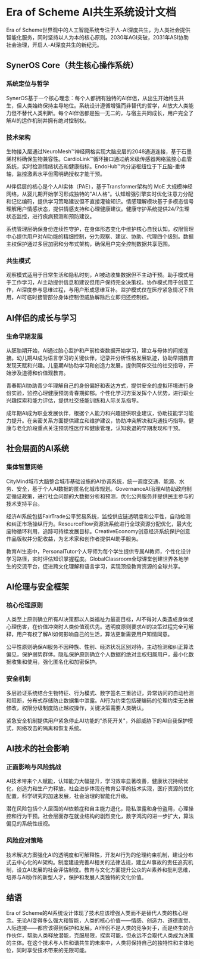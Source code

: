 # Era of Scheme AI共生系统设计文档

Era of Scheme世界观中的人工智能系统专注于人-AI深度共生，为人类社会提供智能化服务，同时坚持以人为本的核心原则。2030年AGI突破，2031年ASI协助社会治理，开启人-AI深度共生的新纪元。

## SynerOS Core（共生核心操作系统）

### 系统定位与哲学

SynerOS基于一个核心理念：每个人都拥有独特的AI伴侣，从出生开始终生共生，但人类始终保持主导地位。系统设计遵循增强而非替代的哲学，AI放大人类能力但不替代人类判断。每个AI伴侣都是独一无二的，与宿主共同成长，用户完全了解AI的运作机制并拥有绝对控制权。

### 技术架构

生物接入层通过NeuroMesh™神经网格实现大脑皮层的2048通道连接，基于石墨烯材料确保生物兼容性。CardioLink™循环接口通过纳米级传感器网络监控心血管系统，实时检测情绪状态和健康指标。EndoHub™内分泌枢纽位于下丘脑-垂体轴，监控激素水平但需明确授权才能干预。

AI伴侣层的核心是个人AI实体（PAE），基于Transformer架构的 MoE 大规模神经网络，从婴儿期开始学习形成独特的"AI人格"。认知增强引擎实时优化注意力分配和记忆编码，提供学习策略建议但不直接灌输知识。情感理解模块基于多模态信号理解用户情感状态，提供情感支持和心理健康建议。健康守护系统提供24/7生理状态监控，进行疾病预测和预防建议。

系统管理层确保身份连续性守护，在身体形态变化中维护核心自我认知。权限管理中心提供用户对AI功能的精细控制，分为观察、建议、协助、代理四个级别。数据主权保护通过多层加密和分布式架构，确保用户完全控制数据共享范围。

### 共生模式

观察模式适用于日常生活和隐私时刻，AI被动收集数据但不主动干预。助手模式用于工作学习，AI主动提供信息和建议但用户保持完全决策权。协作模式用于创意工作，AI深度参与思维过程，与用户形成思维互补。监护模式仅在医疗紧急情况下启用，AI可临时接管部分身体控制但威胁解除后立即归还控制权。

## AI伴侣的成长与学习

### 生命早期发展

从胚胎期开始，AI通过胎心监护和产前检查数据开始学习，建立与母体的间接连接。幼儿期AI成为语言学习的关键伙伴，记录并分析性格发展轨迹，协助早期教育发现天赋和兴趣。儿童期AI协助学习和创造力发展，提供同伴交往的社交指导，开始涉及道德和价值观教育。

青春期AI协助青少年理解自己的身份偏好和表达方式，提供安全的虚拟环境进行身份实验，监控心理健康预防青春期抑郁。个性化学习方案发挥个人优势，进行职业兴趣探索和能力评估，提供社交技能训练和人际关系指导。

成年期AI成为职业发展伙伴，根据个人能力和兴趣提供职业建议，协助技能学习能力提升。在亲密关系方面提供建立和维护建议，协助冲突解决和沟通技巧指导。健康与老化阶段重点关注预防性医疗和健康管理，认知衰退的早期发现和干预。

## 社会层面的AI系统

### 集体智慧网络

CityMind城市大脑整合城市基础设施的AI协调系统，统一调度交通、能源、水务、安全，基于个人AI数据的匿名化城市规划。GovernanceAI治理AI协助政府制定循证政策，进行社会问题的大数据分析和预测，优化公共服务并提供民主参与的技术支持平台。

经济AI系统包括FairTrade公平贸易系统，监控供应链透明度和公平性，自动检测和纠正市场操纵行为。ResourceFlow资源流系统进行全球资源分配优化，最大化废物循环利用，追踪可持续发展目标。CreativeEconomy创意经济系统保护创意作品版权并分配收益，为艺术家和创作者提供AI助手服务。

教育AI生态中，PersonalTutor个人导师为每个学生提供专属AI教师，个性化设计学习路径，实时评估知识掌握程度。GlobalClassroom全球课堂创建世界各地学生的交流平台，促进跨文化理解和语言学习，实现顶级教育资源的全球共享。

## AI伦理与安全框架

### 核心伦理原则

人类至上原则确立所有AI决策都以人类福祉为最高目标，AI不得对人类造成身体或心理伤害，在价值冲突时人类价值观优先。透明度原则要求AI的决策过程完全可解释，用户有权了解AI如何影响自己的生活，算法更新需要用户知情同意。

公平性原则确保AI服务不因种族、性别、经济状况区别对待，主动检测和纠正算法偏见，保护弱势群体。隐私保护原则确立个人数据的绝对主权归属用户，最小化数据收集和使用，强化匿名化和加密保护。

### 安全机制

多层验证系统结合生物特征、行为模式、数字签名三重验证，异常访问的自动检测和阻断，分布式存储防止数据集中泄露。AI行为约束包括硬编码的伦理约束无法被修改，权限分级制度防止越权操作，关键决策需要人类确认。

紧急安全机制提供用户紧急停止AI功能的"杀死开关"，外部威胁下的AI自我保护模式，网络攻击的隔离和恢复系统。

## AI技术的社会影响

### 正面影响与风险挑战

AI技术带来个人赋能，认知能力大幅提升，学习效率显著改善，健康状况持续优化，创造力和生产力释放。社会进步体现在教育公平的技术实现，医疗资源的优化配置，科学研究的加速发展，社会治理的智能化升级。

潜在风险包括个人层面的AI依赖症和自主能力退化，隐私泄露和身份盗用，心理操控和行为干预。社会层面存在就业结构的剧烈变化，数字鸿沟的进一步扩大，算法偏见的系统性歧视。

### 风险应对策略

技术解决方案强化AI的透明度和可解释性，开发AI行为的伦理约束机制，建设分布式去中心化的AI架构。制度建设完善AI相关的法律法规，建立AI事故的责任追究机制，设立AI发展的社会评估制度。教育与文化方面提升公众的AI素养和批判思维，培养与AI协作的新型人才，保护和发展人类独特的文化价值。

## 结语

Era of Scheme的AI系统设计体现了技术应该增强人类而不是替代人类的核心理念。无论AI变得多么强大和智能，人类的核心价值——情感、创造力、道德直觉、人际连接——都应该得到保护和发展。AI伴侣不是人类的竞争对手，而是终生的合作伙伴，帮助人类释放潜能，克服局限，探索可能，但永远不会取代人类成为决策的主体。在这个技术与人性和谐共生的未来中，人类将保持自己的独特性和主体地位，同时享受技术带来的无限可能。 